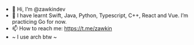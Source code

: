 - 👋 Hi, I’m @zawkindev
- 🌱 I have learnt Swift, Java, Python, Typescript, C++, React and Vue. I’m practicing Go for now.
- 📫 How to reach me: https://t.me/zawkin
- ~ I use arch btw ~ 

<!---
zawkindev/zawkindev is a ✨ special ✨ repository because its `README.md` (this file) appears on your GitHub profile.
You can click the Preview link to take a look at your changes.
--->
